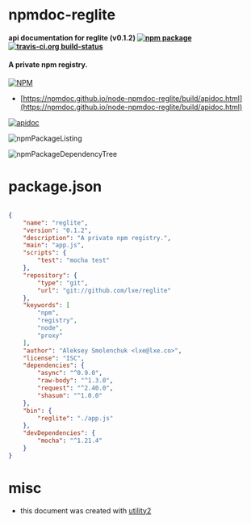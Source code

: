 # npmdoc-reglite

#### api documentation for  reglite (v0.1.2)  [![npm package](https://img.shields.io/npm/v/npmdoc-reglite.svg?style=flat-square)](https://www.npmjs.org/package/npmdoc-reglite) [![travis-ci.org build-status](https://api.travis-ci.org/npmdoc/node-npmdoc-reglite.svg)](https://travis-ci.org/npmdoc/node-npmdoc-reglite)

#### A private npm registry.

[![NPM](https://nodei.co/npm/reglite.png?downloads=true&downloadRank=true&stars=true)](https://www.npmjs.com/package/reglite)

- [https://npmdoc.github.io/node-npmdoc-reglite/build/apidoc.html](https://npmdoc.github.io/node-npmdoc-reglite/build/apidoc.html)

[![apidoc](https://npmdoc.github.io/node-npmdoc-reglite/build/screenCapture.buildCi.browser.%252Ftmp%252Fbuild%252Fapidoc.html.png)](https://npmdoc.github.io/node-npmdoc-reglite/build/apidoc.html)

![npmPackageListing](https://npmdoc.github.io/node-npmdoc-reglite/build/screenCapture.npmPackageListing.svg)

![npmPackageDependencyTree](https://npmdoc.github.io/node-npmdoc-reglite/build/screenCapture.npmPackageDependencyTree.svg)



# package.json

```json

{
    "name": "reglite",
    "version": "0.1.2",
    "description": "A private npm registry.",
    "main": "app.js",
    "scripts": {
        "test": "mocha test"
    },
    "repository": {
        "type": "git",
        "url": "git://github.com/lxe/reglite"
    },
    "keywords": [
        "npm",
        "registry",
        "node",
        "proxy"
    ],
    "author": "Aleksey Smolenchuk <lxe@lxe.co>",
    "license": "ISC",
    "dependencies": {
        "async": "^0.9.0",
        "raw-body": "^1.3.0",
        "request": "^2.40.0",
        "shasum": "^1.0.0"
    },
    "bin": {
        "reglite": "./app.js"
    },
    "devDependencies": {
        "mocha": "^1.21.4"
    }
}
```



# misc
- this document was created with [utility2](https://github.com/kaizhu256/node-utility2)
